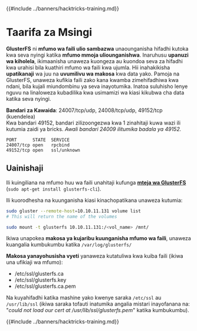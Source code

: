 {{#include ../banners/hacktricks-training.md}}

# Taarifa za Msingi

**GlusterFS** ni **mfumo wa faili ulio sambazwa** unaounganisha hifadhi kutoka kwa seva nyingi katika **mfumo mmoja uliounganishwa**. Inaruhusu **upanuzi wa kiholela**, ikimaanisha unaweza kuongeza au kuondoa seva za hifadhi kwa urahisi bila kuathiri mfumo wa faili kwa ujumla. Hii inahakikisha **upatikanaji** wa juu na **uvumilivu wa makosa** kwa data yako. Pamoja na GlusterFS, unaweza kufikia faili zako kana kwamba zimehifadhiwa kwa ndani, bila kujali miundombinu ya seva inayotumika. Inatoa suluhisho lenye nguvu na linaloweza kubadilika kwa usimamizi wa kiasi kikubwa cha data katika seva nyingi.

**Bandari za Kawaida**: 24007/tcp/udp, 24008/tcp/udp, 49152/tcp (kuendelea)\
Kwa bandari 49152, bandari zilizoongezwa kwa 1 zinahitaji kuwa wazi ili kutumia zaidi ya bricks. _Awali bandari 24009 ilitumika badala ya 49152._
```
PORT      STATE  SERVICE
24007/tcp open   rpcbind
49152/tcp open   ssl/unknown
```
## Uainishaji

Ili kuingiliana na mfumo huu wa faili unahitaji kufunga [**mteja wa GlusterFS**](https://download.gluster.org/pub/gluster/glusterfs/LATEST/) (`sudo apt-get install glusterfs-cli`).

Ili kuorodhesha na kuunganisha kiasi kinachopatikana unaweza kutumia:
```bash
sudo gluster --remote-host=10.10.11.131 volume list
# This will return the name of the volumes

sudo mount -t glusterfs 10.10.11.131:/<vol_name> /mnt/
```
Ikiwa unapokea **makosa ya kujaribu kuunganisha mfumo wa faili**, unaweza kuangalia kumbukumbu katika `/var/log/glusterfs/`

**Makosa yanayohusisha vyeti** yanaweza kutatuliwa kwa kuiba faili (ikiwa una ufikiaji wa mfumo):

- /etc/ssl/glusterfs.ca
- /etc/ssl/glusterfs.key
- /etc/ssl/glusterfs.ca.pem

Na kuyahifadhi katika mashine yako kwenye saraka `/etc/ssl` au `/usr/lib/ssl` (ikiwa saraka tofauti inatumika angalia mistari inayofanana na: "_could not load our cert at /usr/lib/ssl/glusterfs.pem_" katika kumbukumbu). 

{{#include ../banners/hacktricks-training.md}}
